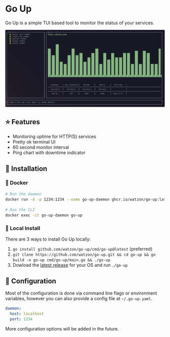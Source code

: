 # Go Up

Go Up is a simple TUI based tool to monitor the status of your services.

![Screenshot](./docs/screenshot.png)

## ⭐ Features

- Monitoring uptime for HTTP(S) services
- Pretty ok terminal UI
- 60 second monitor interval
- Ping chart with downtime indicator

## 🔧 Installation

### 🐳 Docker

```sh
# Run the daemon
docker run -d -p 1234:1234 --name go-up-daemon ghcr.io/watzon/go-up:latest

# Run the CLI
docker exec -it go-up-daemon go-up
```

### 🧿 Local Install

There are 3 ways to install Go Up locally:

1. `go install github.com/watzon/go-up/cmd/go-up@latest` (preferred)
2. `git clone https://github.com/watzon/go-up.git && cd go-up && go build -o go-up cmd/go-up/main.go && ./go-up`
3. Dowload the [latest release](https://github.com/watzon/go-up/releases/latest) for your OS and run `./go-up`

## 📄 Configuration

Most of the configuration is done via command line flags or environment variables, however you can also provide a config file at `~/.go-up.yaml`.

```yaml
daemon:
  host: localhost
  port: 1234
```

More configuration options will be added in the future.
